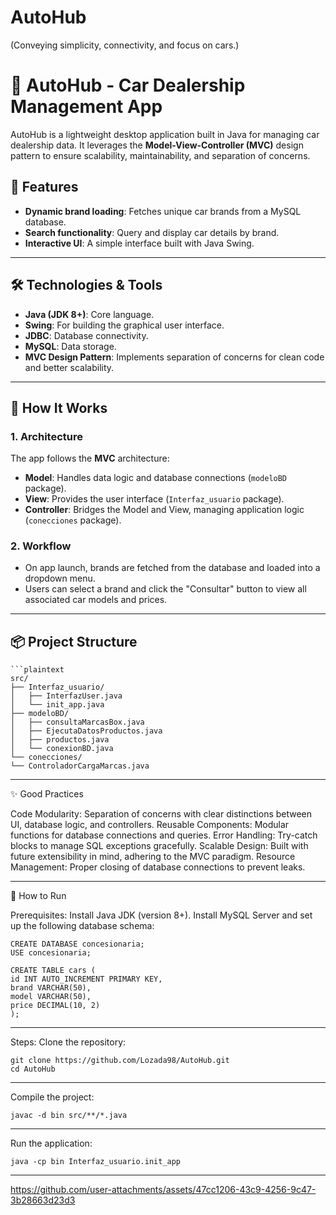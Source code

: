 # AutoHub
(Conveying simplicity, connectivity, and focus on cars.)

# 🚗 AutoHub - Car Dealership Management App

AutoHub is a lightweight desktop application built in Java for managing car dealership data. It leverages the **Model-View-Controller (MVC)** design pattern to ensure scalability, maintainability, and separation of concerns.

## 📖 Features
- **Dynamic brand loading**: Fetches unique car brands from a MySQL database.
- **Search functionality**: Query and display car details by brand.
- **Interactive UI**: A simple interface built with Java Swing.

---

## 🛠️ Technologies & Tools
- **Java (JDK 8+)**: Core language.
- **Swing**: For building the graphical user interface.
- **JDBC**: Database connectivity.
- **MySQL**: Data storage.
- **MVC Design Pattern**: Implements separation of concerns for clean code and better scalability.

---

## 🚀 How It Works
### 1. **Architecture**
The app follows the **MVC** architecture:
- **Model**: Handles data logic and database connections (`modeloBD` package).
- **View**: Provides the user interface (`Interfaz_usuario` package).
- **Controller**: Bridges the Model and View, managing application logic (`conecciones` package).

### 2. **Workflow**
- On app launch, brands are fetched from the database and loaded into a dropdown menu.
- Users can select a brand and click the "Consultar" button to view all associated car models and prices.

---

## 📦 Project Structure
    ```plaintext
    src/
    ├── Interfaz_usuario/
    │   ├── InterfazUser.java
    │   └── init_app.java
    ├── modeloBD/
    │   ├── consultaMarcasBox.java
    │   ├── EjecutaDatosProductos.java
    │   ├── productos.java
    │   └── conexionBD.java
    └── conecciones/
    └── ControladorCargaMarcas.java

--------------------------------------------------
✨ Good Practices

Code Modularity: Separation of concerns with clear distinctions between UI, database logic, and controllers.
Reusable Components: Modular functions for database connections and queries.
Error Handling: Try-catch blocks to manage SQL exceptions gracefully.
Scalable Design: Built with future extensibility in mind, adhering to the MVC paradigm.
Resource Management: Proper closing of database connections to prevent leaks.

--------------------------------------------------
🔧 How to Run

Prerequisites:
Install Java JDK (version 8+).
Install MySQL Server and set up the following database schema:

    CREATE DATABASE concesionaria;
    USE concesionaria;

    CREATE TABLE cars (
    id INT AUTO_INCREMENT PRIMARY KEY,
    brand VARCHAR(50),
    model VARCHAR(50),
    price DECIMAL(10, 2)
    );

--------------------------------------------------

Steps:
Clone the repository:

    git clone https://github.com/Lozada98/AutoHub.git
    cd AutoHub

--------------------------------------------------

Compile the project:

    javac -d bin src/**/*.java

--------------------------------------------------
Run the application:

    java -cp bin Interfaz_usuario.init_app

--------------------------------------------------


https://github.com/user-attachments/assets/47cc1206-43c9-4256-9c47-3b28663d23d3

